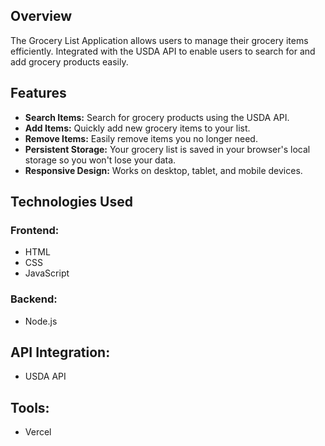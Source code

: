 ## Overview

The Grocery List Application allows users to manage their grocery items efficiently. Integrated with the USDA API to enable users to search for and add grocery products easily.

## Features

- **Search Items:** Search for grocery products using the USDA API.
- **Add Items:** Quickly add new grocery items to your list.
- **Remove Items:** Easily remove items you no longer need.
- **Persistent Storage:** Your grocery list is saved in your browser's local storage so you won't lose your data.
- **Responsive Design:** Works on desktop, tablet, and mobile devices.

## Technologies Used

### Frontend:

- HTML
- CSS
- JavaScript

### Backend:

- Node.js

## API Integration:

- USDA API

## Tools:

- Vercel
